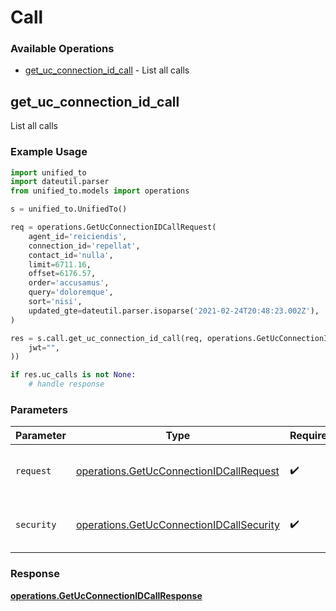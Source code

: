 # Call

### Available Operations

* [get_uc_connection_id_call](#get_uc_connection_id_call) - List all calls

## get_uc_connection_id_call

List all calls

### Example Usage

```python
import unified_to
import dateutil.parser
from unified_to.models import operations

s = unified_to.UnifiedTo()

req = operations.GetUcConnectionIDCallRequest(
    agent_id='reiciendis',
    connection_id='repellat',
    contact_id='nulla',
    limit=6711.16,
    offset=6176.57,
    order='accusamus',
    query='doloremque',
    sort='nisi',
    updated_gte=dateutil.parser.isoparse('2021-02-24T20:48:23.002Z'),
)

res = s.call.get_uc_connection_id_call(req, operations.GetUcConnectionIDCallSecurity(
    jwt="",
))

if res.uc_calls is not None:
    # handle response
```

### Parameters

| Parameter                                                                                            | Type                                                                                                 | Required                                                                                             | Description                                                                                          |
| ---------------------------------------------------------------------------------------------------- | ---------------------------------------------------------------------------------------------------- | ---------------------------------------------------------------------------------------------------- | ---------------------------------------------------------------------------------------------------- |
| `request`                                                                                            | [operations.GetUcConnectionIDCallRequest](../../models/operations/getucconnectionidcallrequest.md)   | :heavy_check_mark:                                                                                   | The request object to use for the request.                                                           |
| `security`                                                                                           | [operations.GetUcConnectionIDCallSecurity](../../models/operations/getucconnectionidcallsecurity.md) | :heavy_check_mark:                                                                                   | The security requirements to use for the request.                                                    |


### Response

**[operations.GetUcConnectionIDCallResponse](../../models/operations/getucconnectionidcallresponse.md)**

